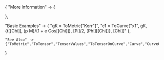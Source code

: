{
  "More Information" -> {

  },

  "Basic Examples" -> {
    "gK = ToMetric[\"Kerr\"]",
    "c1 = ToCurve[\"x1\", gK, {t[\[Chi]], (p M)/(1 + e Cos[\[Chi]]), \[Pi]/2, \[Phi][\[Chi]]}, \[Chi]]"
    },

    "See Also" ->
    {"ToMetric","ToTensor","TensorValues","ToTensorOnCurve","Curve","CurveQ","ParametrizedValuesQ"}

}
